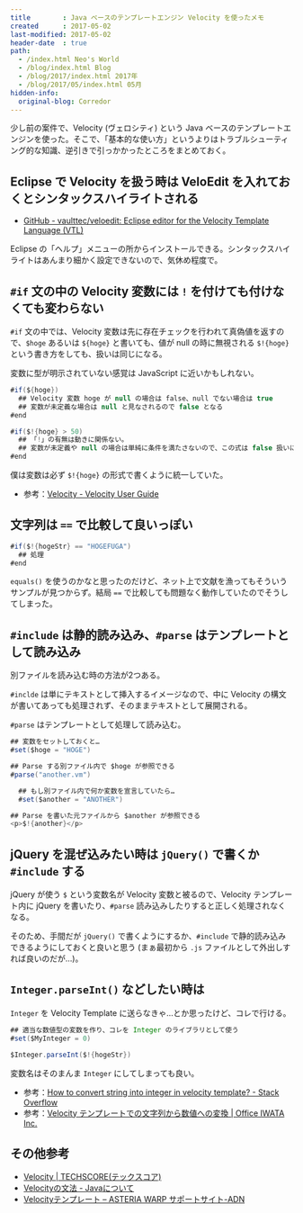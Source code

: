 ```yaml
---
title        : Java ベースのテンプレートエンジン Velocity を使ったメモ
created      : 2017-05-02
last-modified: 2017-05-02
header-date  : true
path:
  - /index.html Neo's World
  - /blog/index.html Blog
  - /blog/2017/index.html 2017年
  - /blog/2017/05/index.html 05月
hidden-info:
  original-blog: Corredor
---
```


少し前の案件で、Velocity (ヴェロシティ) という Java ベースのテンプレートエンジンを使った。そこで、「基本的な使い方」というよりはトラブルシューティング的な知識、逆引きで引っかかったところをまとめておく。

## Eclipse で Velocity を扱う時は VeloEdit を入れておくとシンタックスハイライトされる

- [GitHub - vaulttec/veloedit: Eclipse editor for the Velocity Template Language (VTL)](https://github.com/vaulttec/veloedit)

Eclipse の「ヘルプ」メニューの所からインストールできる。シンタックスハイライトはあんまり細かく設定できないので、気休め程度で。

## `#if` 文の中の Velocity 変数には `!` を付けても付けなくても変わらない

`#if` 文の中では、Velocity 変数は先に存在チェックを行われて真偽値を返すので、`$hoge` あるいは `${hoge}` と書いても、値が null の時に無視される `$!{hoge}` という書き方をしても、扱いは同じになる。

変数に型が明示されていない感覚は JavaScript に近いかもしれない。

```java
#if(${hoge})
  ## Velocity 変数 hoge が null の場合は false、null でない場合は true
  ## 変数が未定義な場合は null と見なされるので false となる
#end

#if($!{hoge} > 50)
  ## 「!」の有無は動きに関係ない。
  ## 変数が未定義や null の場合は単純に条件を満たさないので、この式は false 扱いになる
#end
```

僕は変数は必ず `$!{hoge}` の形式で書くように統一していた。

- 参考：[Velocity - Velocity User Guide](http://www.jajakarta.org/velocity/velocity-1.4/docs-ja/user-guide.html#Conditionals)

## 文字列は `==` で比較して良いっぽい

```java
#if($!{hogeStr} == "HOGEFUGA")
  ## 処理
#end
```

`equals()` を使うのかなと思ったのだけど、ネット上で文献を漁ってもそういうサンプルが見つからず。結局 `==` で比較しても問題なく動作していたのでそうしてしまった。

## `#include` は静的読み込み、`#parse` はテンプレートとして読み込み

別ファイルを読み込む時の方法が2つある。

`#inclde` は単にテキストとして挿入するイメージなので、中に Velocity の構文が書いてあっても処理されず、そのままテキストとして展開される。

`#parse` はテンプレートとして処理して読み込む。

```java
## 変数をセットしておくと…
#set($hoge = "HOGE")

## Parse する別ファイル内で $hoge が参照できる
#parse("another.vm")

  ## もし別ファイル内で何か変数を宣言していたら…
  #set($another = "ANOTHER")

## Parse を書いた元ファイルから $another が参照できる
<p>$!{another}</p>
```

## jQuery を混ぜ込みたい時は `jQuery()` で書くか `#include` する

jQuery が使う `$` という変数名が Velocity 変数と被るので、Velocity テンプレート内に jQuery を書いたり、`#parse` 読み込みしたりすると正しく処理されなくなる。

そのため、手間だが `jQuery()` で書くようにするか、`#include` で静的読み込みできるようにしておくと良いと思う (まぁ最初から `.js` ファイルとして外出しすれば良いのだが…)。

## `Integer.parseInt()` などしたい時は

`Integer` を Velocity Template に送らなきゃ…とか思ったけど、コレで行ける。

```java
## 適当な数値型の変数を作り、コレを Integer のライブラリとして使う
#set($MyInteger = 0)

$Integer.parseInt($!{hogeStr})
```

変数名はそのまんま `Integer` にしてしまっても良い。

- 参考：[How to convert string into integer in velocity template? - Stack Overflow](http://stackoverflow.com/questions/2156502/how-to-convert-string-into-integer-in-velocity-template)
- 参考：[Velocity テンプレートでの文字列から数値への変換 | Office IWATA Inc.](http://www.office-iwata.com/archives/64)

## その他参考

- [Velocity | TECHSCORE(テックスコア)](http://www.techscore.com/tech/Java/ApacheJakarta/Velocity/index/)
- [Velocityの文法 - Javaについて](http://java.akjava.com/library/jakarta-velocity/grammer)
- [Velocityテンプレート – ASTERIA WARP サポートサイト-ADN](https://support.asteria.com/hc/ja/articles/229094007-Velocity%E3%83%86%E3%83%B3%E3%83%97%E3%83%AC%E3%83%BC%E3%83%88)
